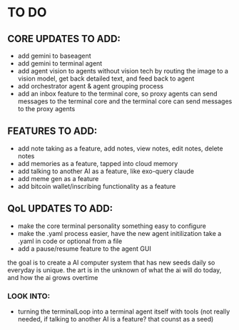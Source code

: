 # TO DO

## CORE UPDATES TO ADD:
- add gemini to baseagent
- add gemini to terminal agent
- add agent vision to agents without vision tech by routing the image to a vision model, get back detailed text, and feed back to agent
- add orchestrator agent & agent grouping process
- add an inbox feature to the terminal core, so proxy agents can send messages to the terminal core and the terminal core can send messages to the proxy agents

## FEATURES TO ADD:
- add note taking as a feature, add notes, view notes, edit notes, delete notes
- add memories as a feature, tapped into cloud memory
- add talking to another AI as a feature, like exo-query claude 
- add meme gen as a feature
- add bitcoin wallet/inscribing functionality as a feature

## QoL UPDATES TO ADD:
- make the core terminal personality something easy to configure 
- make the .yaml process easier, have the new agent initilization take a .yaml in code or optional from a file
- add a pause/resume feature to the agent GUI

the goal is to create a AI computer system that has new seeds daily so everyday is unique. the art is in the unknown of what the ai will do today, and how the ai grows overtime

### LOOK INTO:
- turning the terminalLoop into a terminal agent itself with tools
(not really needed, if talking to another AI is a feature? that counst as a seed)